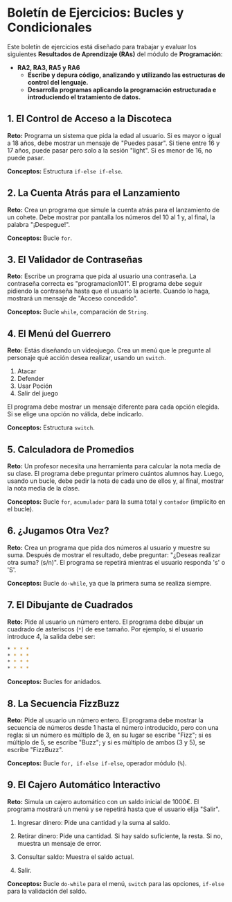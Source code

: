 # Boletín de Ejercicios: Bucles y Condicionales

Este boletín de ejercicios está diseñado para trabajar y evaluar los siguientes **Resultados de Aprendizaje (RAs)** del módulo de **Programación**:

- **RA2, RA3, RA5 y RA6**
  - **Escribe y depura código, analizando y utilizando las estructuras de control del lenguaje.**
  - **Desarrolla programas aplicando la programación estructurada e introduciendo el tratamiento de datos.**

## 1. El Control de Acceso a la Discoteca

**Reto:** Programa un sistema que pida la edad al usuario. Si es mayor o igual a 18 años, debe mostrar un mensaje de "Puedes pasar". Si tiene entre 16 y 17 años, puede pasar pero solo a la sesión "light". Si es menor de 16, no puede pasar.

**Conceptos:** Estructura `if-else if-else`.

## 2. La Cuenta Atrás para el Lanzamiento

**Reto:** Crea un programa que simule la cuenta atrás para el lanzamiento de un cohete. Debe mostrar por pantalla los números del 10 al 1 y, al final, la palabra "¡Despegue!".

**Conceptos:** Bucle `for`.

## 3. El Validador de Contraseñas

**Reto:** Escribe un programa que pida al usuario una contraseña. La contraseña correcta es "programacion101". El programa debe seguir pidiendo la contraseña hasta que el usuario la acierte. Cuando lo haga, mostrará un mensaje de "Acceso concedido".

**Conceptos:** Bucle `while`, comparación de `String`.

## 4. El Menú del Guerrero

**Reto:** Estás diseñando un videojuego. Crea un menú que le pregunte al personaje qué acción desea realizar, usando un `switch`.

1. Atacar
2. Defender
3. Usar Poción
4. Salir del juego

El programa debe mostrar un mensaje diferente para cada opción elegida. Si se elige una opción no válida, debe indicarlo.

**Conceptos:** Estructura `switch`.

## 5. Calculadora de Promedios

**Reto:** Un profesor necesita una herramienta para calcular la nota media de su clase. El programa debe preguntar primero cuántos alumnos hay. Luego, usando un bucle, debe pedir la nota de cada uno de ellos y, al final, mostrar la nota media de la clase.

**Conceptos:** Bucle `for`, `acumulador` para la suma total y `contador` (implícito en el bucle).

## 6. ¿Jugamos Otra Vez?

**Reto:** Crea un programa que pida dos números al usuario y muestre su suma. Después de mostrar el resultado, debe preguntar: "¿Deseas realizar otra suma? (s/n)". El programa se repetirá mientras el usuario responda 's' o 'S'.

**Conceptos:** Bucle `do-while`, ya que la primera suma se realiza siempre.

## 7. El Dibujante de Cuadrados

**Reto:** Pide al usuario un número entero. El programa debe dibujar un cuadrado de asteriscos (`*`) de ese tamaño. Por ejemplo, si el usuario introduce 4, la salida debe ser:

```bash
* * * *
* * * *
* * * *
* * * *

```

**Conceptos:** Bucles for anidados.

## 8. La Secuencia FizzBuzz

**Reto:** Pide al usuario un número entero. El programa debe mostrar la secuencia de números desde 1 hasta el número introducido, pero con una regla: si un número es múltiplo de 3, en su lugar se escribe "Fizz"; si es múltiplo de 5, se escribe "Buzz"; y si es múltiplo de ambos (3 y 5), se escribe "FizzBuzz".

**Conceptos:** Bucle ```for, if-else if-else```, operador módulo (```%```).

## 9. El Cajero Automático Interactivo

**Reto:** Simula un cajero automático con un saldo inicial de 1000€. El programa mostrará un menú y se repetirá hasta que el usuario elija "Salir".

1. Ingresar dinero: Pide una cantidad y la suma al saldo.

2. Retirar dinero: Pide una cantidad. Si hay saldo suficiente, la resta. Si no, muestra un mensaje de error.

3. Consultar saldo: Muestra el saldo actual.

4. Salir.

**Conceptos:** Bucle ```do-while``` para el menú, ```switch``` para las opciones, ```if-else``` para la validación del saldo.
